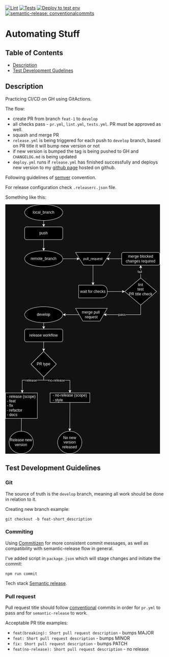 [![Lint](https://github.com/nikolajovancevic/automating-stuff/actions/workflows/lint.yml/badge.svg?branch=develop&event=push)](https://github.com/nikolajovancevic/automating-stuff/actions/workflows/lint.yml)
[![Tests](https://github.com/nikolajovancevic/automating-stuff/actions/workflows/tests.yml/badge.svg?branch=develop&event=push)](https://github.com/nikolajovancevic/automating-stuff/actions/workflows/tests.yml)
[![Deploy to test env](https://github.com/nikolajovancevic/automating-stuff/actions/workflows/deploy.yml/badge.svg?branch=develop&event=deployment_status)](https://github.com/nikolajovancevic/automating-stuff/actions/workflows/deploy.yml)
[![semantic-release: conventionalcommits](https://img.shields.io/badge/semantic--release-conventionalcommits-e10079?logo=semantic-release)](https://github.com/semantic-release/semantic-release)

# Automating Stuff

## Table of Contents

- [Description](#description)
- [Test Development Gudelines](#test-development-guidelines)

## Description

Practicing CI/CD on GH using GitActions.

The flow:
- create PR from branch `feat-1` to `develop`
- all checks pass - `pr.yml`, `lint.yml`, `tests.yml`. PR must be approved as well.
- squash and merge PR
- `release.yml` is being triggered for each push to `develop` branch, based on PR title it will bump new version or not
- if new version is bumped the tag is being pushed to GH and `CHANGELOG.md` is being updated
- `deploy.yml` runs if `release.yml` has finished successfully and deploys new version to my [github page](https://nikolajovancevic.github.io/automating-stuff/) hosted on github.  

Following guidelines of [semver](https://semver.org/) convention. 

For release configuration check `.releaserc.json` file. 

Something like this: 

![Release flow](https://github.com/nikolajovancevic/automating-stuff/blob/develop/the-flow.png)


## Test Development Guidelines

### **Git**

The source of truth is the `develop` branch, meaning all work should be done in
relation to it.

Creating new branch example:

```
git checkout -b feat-short_description
```

### **Commiting**
Using [Commitizen](https://github.com/commitizen/cz-cli) for more consistent commit messages, as well as compatibility with semantic-release flow in general.

I've added script in `package.json` which will stage changes and initiate the commit:
```
npm run commit
```
Tech stack 
[Semantic release](https://semantic-release.gitbook.io/semantic-release).

### **Pull request**

Pull request title should follow [conventional](https://www.conventionalcommits.org/en/v1.0.0/) commits in order for `pr.yml` to pass and for `semantic-release` to work.

Acceptable PR title examples:
- `feat(breaking): Short pull request description` - bumps MAJOR
- `feat: Short pull request description` - bumps MINOR
- `fix: Short pull request description` - bumps PATCH
- `feat(no-release): Short pull request description` - no release


